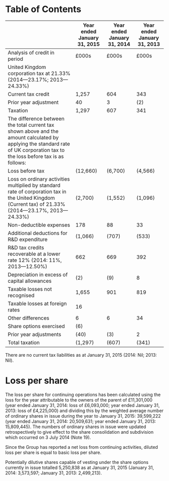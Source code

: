 # Table of Contents

| |Year ended January 31, 2015|Year ended January 31, 2014|Year ended January 31, 2013|
|---|---|---|---|
|Analysis of credit in period|£000s|£000s|£000s|
|United Kingdom corporation tax at 21.33% (2014—23.17%; 2013—24.33%)| | | |
|Current tax credit|1,257|604|343|
|Prior year adjustment|40|3|(2)|
|Taxation|1,297|607|341|
|The difference between the total current tax shown above and the amount calculated by applying the standard rate of UK corporation tax to the loss before tax is as follows:| | | |
|Loss before tax|(12,660)|(6,700)|(4,566)|
|Loss on ordinary activities multiplied by standard rate of corporation tax in the United Kingdom (Current tax) of 21.33% (2014—23.17%, 2013—24.33%)|(2,700)|(1,552)|(1,096)|
|Non-deductible expenses|178|88|33|
|Additional deductions for R&D expenditure|(1,066)|(707)|(533)|
|R&D tax credits recoverable at a lower rate 12% (2014: 11%, 2013—12.50%)|662|669|392|
|Depreciation in excess of capital allowances|(2)|(9)|8|
|Taxable losses not recognised|1,655|901|819|
|Taxable losses at foreign rates|16| | |
|Other differences|6|6|34|
|Share options exercised|(6)| | |
|Prior year adjustments|(40)|(3)|2|
|Total taxation|(1,297)|(607)|(341)|

There are no current tax liabilities as at January 31, 2015 (2014: Nil; 2013: Nil).

# Loss per share

The loss per share for continuing operations has been calculated using the loss for the year attributable to the owners of the parent of £11,301,000 (year ended January 31, 2014: loss of £6,093,000; year ended January 31, 2013: loss of £4,225,000) and dividing this by the weighted average number of ordinary shares in issue during the year to January 31, 2015: 39,599,222 (year ended January 31, 2014: 20,509,631; year ended January 31, 2013: 15,809,445). The numbers of ordinary shares in issue were updated retrospectively to give effect to the share consolidation and subdivision which occurred on 3 July 2014 (Note 19).

Since the Group has reported a net loss from continuing activities, diluted loss per share is equal to basic loss per share.

Potentially dilutive shares capable of vesting under the share options currently in issue totalled 5,250,838 as at January 31, 2015 (January 31, 2014: 3,573,597; January 31, 2013: 2,499,213).